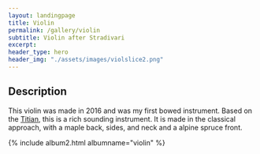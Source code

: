 ```yaml
---
layout: landingpage
title: Violin
permalink: /gallery/violin
subtitle: Violin after Stradivari
excerpt: 
header_type: hero
header_img: "./assets/images/violslice2.png"
---
```


## Description

This violin was made in 2016 and was my first bowed instrument. Based on the [Titian](https://tarisio.com/cozio-archive/property/?ID=41393), this is a rich sounding instrument. It is made in the classical approach, with a maple back, sides, and neck and a alpine spruce front. 

{% include album2.html albumname="violin" %}